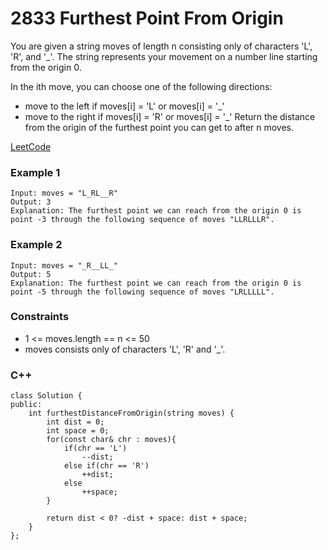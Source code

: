 # 2833 Furthest Point From Origin

You are given a string moves of length n consisting only of characters 'L', 'R', and '_'. The string represents your movement on a number line starting from the origin 0.

In the ith move, you can choose one of the following directions:

* move to the left if moves[i] = 'L' or moves[i] = '_'
* move to the right if moves[i] = 'R' or moves[i] = '_'
Return the distance from the origin of the furthest point you can get to after n moves.
 

[LeetCode](https://leetcode.cn/problems/furthest-point-from-origin/)

### Example 1

```
Input: moves = "L_RL__R"
Output: 3
Explanation: The furthest point we can reach from the origin 0 is point -3 through the following sequence of moves "LLRLLLR".
```

### Example 2

```
Input: moves = "_R__LL_"
Output: 5
Explanation: The furthest point we can reach from the origin 0 is point -5 through the following sequence of moves "LRLLLLL".
```

### Constraints

* 1 <= moves.length == n <= 50
* moves consists only of characters 'L', 'R' and '_'.


### C++ 

```
class Solution {
public:
    int furthestDistanceFromOrigin(string moves) {
        int dist = 0;
        int space = 0;
        for(const char& chr : moves){
            if(chr == 'L')
                --dist;
            else if(chr == 'R')
                ++dist;
            else
                ++space;
        }
        
        return dist < 0? -dist + space: dist + space;        
    }
};
```
